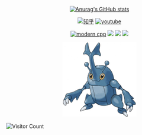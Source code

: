 <div id="title" align=center>

<!-- ![Modern C++ template][github-sub-title:img] -->

[![Anurag's GitHub stats](https://github-readme-stats.vercel.app/api?username=CWH6&show_icons=true&theme=tokyonight)](https://b23.tv/iEJTnPp)

[![知乎](https://img.shields.io/badge/%E7%9F%A5%E4%B9%8E-mq%E7%99%BD-yello)](https://www.zhihu.com/people/o4ze4r)
[![youtube](https://img.shields.io/badge/video-YouTube-red)](https://www.youtube.com/channel/UCey35Do4RGewqr-6EiaCJrg)

[![modern cpp](https://img.shields.io/badge/code-Modern%20Java-blue)](https://learn.microsoft.com/zh-cn/cpp/cpp/welcome-back-to-cpp-modern-cpp) 
![](https://img.shields.io/badge/讨厌-学习-yellow) 
![](https://img.shields.io/badge/性格-开朗-red) 
![](https://img.shields.io/badge/爱好-二次元-red)

</div>

<div  align=center>
 <!-- ![头像](image/头像.jpg) -->
  <img src="/image/头像.jpg" alt="头像" style="width: 200px;">
</div>

![Visitor Count](https://profile-counter.glitch.me/CWH6/count.svg)

<!-- [github-sub-title:img]: https://readme-typing-svg.herokuapp.com?font=Segoe+Script&center=true&lines=mq白. -->
